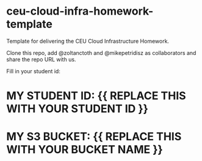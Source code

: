 # ceu-cloud-infra-homework-template
Template for delivering the CEU Cloud Infrastructure Homework.

Clone this repo, add @zoltanctoth and @mikepetridisz as collaborators and share the repo URL with us.

Fill in your student id:
# MY STUDENT ID: {{ REPLACE THIS WITH YOUR STUDENT ID }}
# MY S3 BUCKET: {{ REPLACE THIS WITH YOUR BUCKET NAME }}

